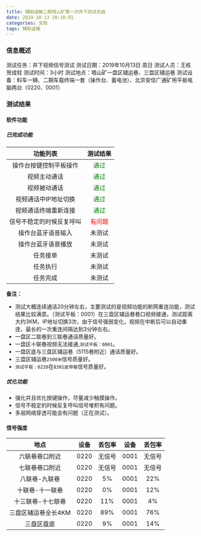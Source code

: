 ```yaml
---
title: 辅助运输二期塔山矿第一次井下测试总结
date: 2019-10-13 20:18:01
categories: 文档
tags: 辅助运输
---
```


### 信息概述

测试任务：井下视频信号测试
测试日期：2019年10月13日 周日
测试人员：王栋 贺成柱
测试时间：3小时
测试地点：塔山矿一盘区辅运巷、三盘区辅运巷
测试设备：料车一辆、二期车载终端一套（操作台、蓄电池）、北京安信广通矿用平板电脑两台（0220、0001）

### 测试结果

#### 软件功能

##### 已完成功能

| 功能列表 | 测试结果 |
| :------: | :----: |
| 操作台按键控制平板操作 | <font color="green">通过<font> |
| 视频主动通话 | <font color="green">通过<font> |
| 视频被动通话 | <font color="green">通过<font> |
| 视频通话中IP地址切换 | <font color="green">通过<font> |
| 视频通话终端重新连接 | <font color="green">通过<font> |
| 信号不稳定的时候反复呼叫 | <font color="red">有问题<font> |
| 操作台蓝牙语音输入 | 未测试 |
| 操作台蓝牙语音播放 | 未测试 |
| 任务接单 | 未测试 |
| 任务执行 | 未测试 |
| 任务完成 | 未测试 |

**备注：**
* 测试大概连续通话20分钟左右，主要测试的是视频功能的断网重连功能，测试结果比较满意。（测试平板：0001）在三盘区辅运巷巷口视频接通，测试距离大约3KM，IP地址切换3次，由于信号强弱变化，视频在中断后可以自动重连，最长的一次重连间隔达到3分钟左右。
* 一盘区二联巷到三联巷通话质量好。
* 一盘区十联巷视频无法接通,`测试平板：0001`。
* 一盘区底与三盘区辅运巷（5115巷附近）通话质量好。
* 三盘区辅运巷`2500米`信号质量好。
* `测试平板：0220`在`8301皮带巷`信号质量好。

##### 优化功能

* 强化并且优化按键操作，尽量减少触摸操作。
* 信号不稳定的时候反复呼叫信号堆积有问题。
* 多层网络穿透可能会有问题（正在测试）。

#### 信号强度

| 地点 | 设备 | 丢包率 | 设备 | 丢包率 |
| :------: | :------: | :----: | :----: | :----: |
| 六联巷巷口附近 | 0220 | 无信号 | 0001 | 无信号 |
| 七联巷巷口附近 | 0220 | 无信号 | 0001 | 无信号 |
| 八联巷-九联巷 | 0220 | 5% | 0001 | 22% |
| 十联巷-十一联巷 | 0220 | 0% | 0001 | 12% |
| 十三联巷-十七联巷 | 0220 | 11% | 0001 | 4% |
| 三盘区辅运巷全长4KM | 0220 | 89% | 0001 | 76% |
| 三盘区盘底 | 0220 | 9% | 0001 | 14% |